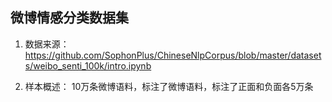 ## 微博情感分类数据集

1. 数据来源：https://github.com/SophonPlus/ChineseNlpCorpus/blob/master/datasets/weibo_senti_100k/intro.ipynb

2. 样本概述： 10万条微博语料，标注了微博语料，标注了正面和负面各5万条
